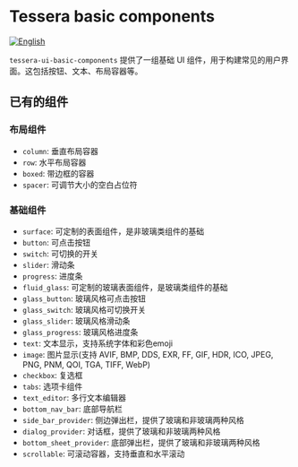 # Tessera basic components

[![English][readme-en-badge]][readme-en-url]

[readme-en-badge]: https://img.shields.io/badge/README-English-blue.svg?style=for-the-badge&logo=readme
[readme-en-url]: https://github.com/tessera-ui/tessera/blob/main/tessera-ui-basic-components/README.md

`tessera-ui-basic-components` 提供了一组基础 UI 组件，用于构建常见的用户界面。这包括按钮、文本、布局容器等。

## 已有的组件

### 布局组件

- `column`: 垂直布局容器
- `row`: 水平布局容器
- `boxed`: 带边框的容器
- `spacer`: 可调节大小的空白占位符

### 基础组件

- `surface`: 可定制的表面组件，是非玻璃类组件的基础
- `button`: 可点击按钮
- `switch`: 可切换的开关
- `slider`: 滑动条
- `progress`: 进度条
- `fluid_glass`: 可定制的玻璃表面组件，是玻璃类组件的基础
- `glass_button`: 玻璃风格可点击按钮
- `glass_switch`: 玻璃风格可切换开关
- `glass_slider`: 玻璃风格滑动条
- `glass_progress`: 玻璃风格进度条
- `text`: 文本显示，支持系统字体和彩色emoji
- `image`: 图片显示(支持 AVIF, BMP, DDS, EXR, FF, GIF, HDR, ICO, JPEG, PNG, PNM, QOI, TGA, TIFF, WebP)
- `checkbox`: 复选框
- `tabs`: 选项卡组件
- `text_editor`: 多行文本编辑器
- `bottom_nav_bar`: 底部导航栏
- `side_bar_provider`: 侧边弹出栏，提供了玻璃和非玻璃两种风格
- `dialog_provider`: 对话框，提供了玻璃和非玻璃两种风格
- `bottom_sheet_provider`: 底部弹出栏，提供了玻璃和非玻璃两种风格
- `scrollable`: 可滚动容器，支持垂直和水平滚动

